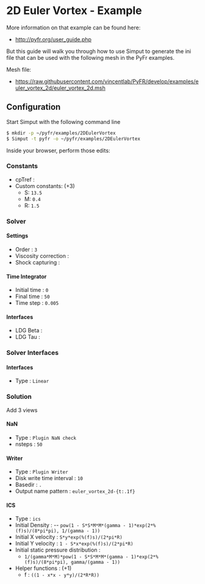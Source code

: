 # 2D Euler Vortex - Example

More information on that example can be found here:

- http://pyfr.org/user_guide.php

But this guide will walk you through how to use Simput to generate
the ini file that can be used with the following mesh in the PyFr examples.

Mesh file: 

- https://raw.githubusercontent.com/vincentlab/PyFR/develop/examples/euler_vortex_2d/euler_vortex_2d.msh

## Configuration

Start Simput with the following command line

```sh
$ mkdir -p ~/pyfr/examples/2DEulerVortex
$ Simput -t pyfr -o ~/pyfr/examples/2DEulerVortex
```

Inside your browser, perform those edits:

### Constants

- cpTref : ` `
- Custom constants: (+3)
  - S: `13.5`
  - M: `0.4`
  - R: `1.5`

### Solver

#### Settings

- Order                 : `3`
- Viscosity correction  : ` `
- Shock capturing       : ` `

#### Time Integrator

- Initial time  : `0`
- Final time    : `50`
- Time step     : `0.005`

#### Interfaces

- LDG Beta  : ` `
- LDG Tau   : ` `

### Solver Interfaces

#### Interfaces

- Type  : `Linear`

### Solution

Add 3 views

#### NaN

- Type    : `Plugin NaN check`
- nsteps  : `50`

#### Writer

- Type                      : `Plugin Writer`
- Disk write time interval  : `10`
- Basedir                   : `.`
- Output name pattern       : `euler_vortex_2d-{t:.1f}`

#### ICS

- Type                                  : `ics`
- Initial Density                       : 
  -- `pow(1 - S*S*M*M*(gamma - 1)*exp(2*%(f)s)/(8*pi*pi), 1/(gamma - 1))`
- Initial X velocity                    : `S*y*exp(%(f)s)/(2*pi*R)`
- Initial Y velocity                    : `1 - S*x*exp(%(f)s)/(2*pi*R)`
- Initial static pressure distribution  : 
  - `1/(gamma*M*M)*pow(1 - S*S*M*M*(gamma - 1)*exp(2*%(f)s)/(8*pi*pi), gamma/(gamma - 1))`
- Helper functions : (+1)
  - f : `((1 - x*x - y*y)/(2*R*R))`

